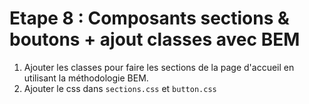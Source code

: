 # Etape 8 : Composants sections & boutons + ajout classes avec BEM

1. Ajouter les classes pour faire les sections de la page d'accueil en utilisant la méthodologie BEM.
2. Ajouter le css dans `sections.css` et `button.css`